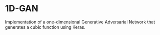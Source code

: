 # 1D-GAN
Implementation of a one-dimensional Generative Adversarial Network that generates a cubic function using Keras.
